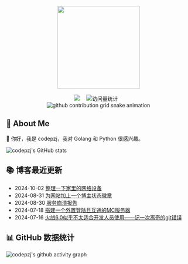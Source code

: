 <div align="center">
	<!-- knock code pictures 敲代码的图片 -->
  <picture>
    <source media="(prefers-color-scheme: dark)" srcset="https://cdn.jsdelivr.net/gh/codepzj/codepzj/assets/images/coding.gif" />
    <source media="(prefers-color-scheme: light)" srcset="https://cdn.jsdelivr.net/gh/codepzj/codepzj/assets/images/developer.svg" height="225px" />
    <img src="https://cdn.jsdelivr.net/gh/codepzj/codepzj/assets/images/coding.gif" />
  </picture>

  <!-- for beauty 留个空行好看点 -->
  <div>&nbsp;</div>
	<div>
		<a href="https://blog.codepzj.cn/"><img src="https://img.shields.io/badge/Website-博客-8c36db" /></a>&emsp;
		<img src="https://komarev.com/ghpvc/?username=codepzj&label=Views&color=orange&style=flat" alt="访问量统计" />&emsp;
	</div>
	<picture>
		<source media="(prefers-color-scheme: dark)" srcset="https://raw.githubusercontent.com/codepzj/codepzj/output/github-contribution-grid-snake-dark.svg">
		<source media="(prefers-color-scheme: light)" srcset="https://raw.githubusercontent.com/codepzj/codepzj/output/github-contribution-grid-snake.svg">
		<img alt="github contribution grid snake animation" src="https://raw.githubusercontent.com/codepzj/codepzj/output/github-contribution-grid-snake.svg">
	</picture>
</div>

## 🤺 About Me

👋 你好，我是 codepzj，我对 Golang 和 Python 很感兴趣。

![codepzj's GitHub stats](https://github-immortality.vercel.app/api?username=codepzj)

## 📚 博客最近更新

<!-- BLOG-POST-LIST:START -->
- 2024-10-02 [整理一下家里的网络设备](https://blog.hzchu.top/2024/%E6%95%B4%E7%90%86%E4%B8%80%E4%B8%8B%E5%AE%B6%E9%87%8C%E7%9A%84%E7%BD%91%E7%BB%9C%E8%AE%BE%E5%A4%87/)
- 2024-08-31 [为网站加上一个博主状态徽章](https://blog.hzchu.top/2024/%E4%B8%BA%E7%BD%91%E7%AB%99%E5%8A%A0%E4%B8%8A%E4%B8%80%E4%B8%AA%E5%8D%9A%E4%B8%BB%E7%8A%B6%E6%80%81%E5%BE%BD%E7%AB%A0/)
- 2024-08-30 [服务崩溃报告](https://blog.hzchu.top/2024/%E6%9C%8D%E5%8A%A1%E5%B4%A9%E6%BA%83%E6%8A%A5%E5%91%8A/)
- 2024-07-18 [搭建一个外置登陆且互通的MC服务器](https://blog.hzchu.top/2024/%E6%90%AD%E5%BB%BA%E4%B8%80%E4%B8%AA%E5%A4%96%E7%BD%AE%E7%99%BB%E9%99%86%E4%B8%94%E4%BA%92%E9%80%9A%E7%9A%84Minecraft%E6%9C%8D%E5%8A%A1%E5%99%A8/)
- 2024-07-16 [火绒6.0似乎不太适合开发人员使用——记一次离奇的git错误](https://blog.hzchu.top/2024/%E7%81%AB%E7%BB%926-0%E4%BC%BC%E4%B9%8E%E6%9C%89%E4%B8%80%E5%AE%9A%E6%80%A7%E8%83%BD%E9%97%AE%E9%A2%98/)<!-- BLOG-POST-LIST:END -->

## 📊 GitHub 数据统计

![codepzj's github activity graph](https://github-readme-activity-graph.vercel.app/graph?username=codepzj&bg_color=ffffff&color=000000&line=FF69B4&point=ff0000&area=true&hide_border=true)
